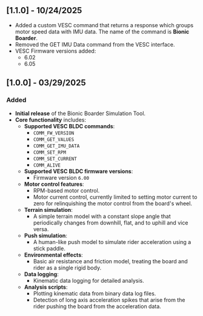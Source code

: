 ## [1.1.0] - 10/24/2025
- Added a custom VESC command that returns a response which groups motor speed data with IMU data. The name of the command is **Bionic Boarder**.
- Removed the GET IMU Data command from the VESC interface.
- VESC Firmware versions added:
  - 6.02
  - 6.05

## [1.0.0] - 03/29/2025

### Added
- **Initial release** of the Bionic Boarder Simulation Tool.
- **Core functionality** includes:
  - **Supported VESC BLDC commands**:
    - `COMM_FW_VERSION`
    - `COMM_GET_VALUES`
    - `COMM_GET_IMU_DATA`
    - `COMM_SET_RPM`
    - `COMM_SET_CURRENT`
    - `COMM_ALIVE`
  - **Supported VESC BLDC firmware versions**:
    - Firmware version `6.00`
  - **Motor control features**:
    - RPM-based motor control.
    - Motor current control, currently limited to setting motor current to zero for relinquishing the motor control from the board's wheel.
  - **Terrain simulation**:
    - A simple terrain model with a constant slope angle that periodically changes from downhill, flat, and to uphill and vice versa.
  - **Push simulation**:
    - A human-like push model to simulate rider acceleration using a stick paddle.
  - **Environmental effects**:
    - Basic air resistance and friction model, treating the board and rider as a single rigid body.
  - **Data logging**:
    - Kinematic data logging for detailed analysis.
  - **Analysis scripts**:
    - Plotting kinematic data from binary data log files.
    - Detection of long axis acceleration spikes that arise from the rider pushing the board from the acceleration data.